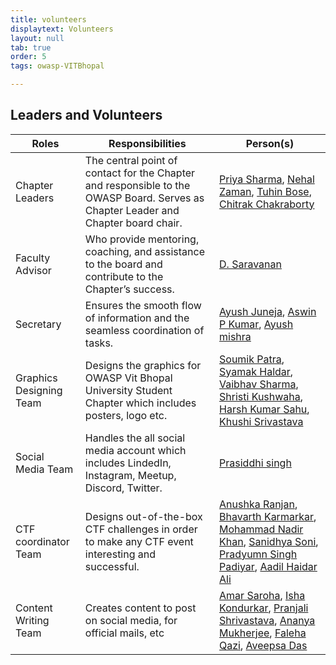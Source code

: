 ```yaml
---
title: volunteers
displaytext: Volunteers
layout: null
tab: true
order: 5
tags: owasp-VITBhopal

---
```


## Leaders and Volunteers

| Roles | Responsibilities | Person(s) |
| --- | --- | --- |
| Chapter Leaders | The central point of contact for the Chapter and responsible to the OWASP Board. Serves as Chapter Leader and Chapter board chair. | [Priya Sharma](mailto:priya.sharma@owasp.org), [Nehal Zaman](mailto:nehal.zaman@owasp.org), [Tuhin Bose](https://www.linkedin.com/in/tuhin1729/), [Chitrak Chakraborty](https://www.linkedin.com/in/chitrakforwork/)|
| Faculty Advisor | Who provide mentoring, coaching, and assistance to the board and contribute to the Chapter’s success. | [D. Saravanan](mailto:saravanan.d@vitbhopal.ac.in) |
| Secretary | Ensures the smooth flow of information and the seamless coordination of tasks. | [Ayush Juneja](https://www.linkedin.com/in/ayushjuneja18/), [Aswin P Kumar](https://www.linkedin.com/in/aswinpkumarvit), [Ayush mishra](https://www.linkedin.com/in/ayush-mishra-592319249) |
| Graphics Designing Team | Designs the graphics for OWASP Vit Bhopal University Student Chapter which includes posters, logo etc. | [Soumik Patra](mailto:soumik.patra2020@vitbhopal.ac.in), [Syamak Haldar](mailto:syamakhalder2022@vitbhopal.ac.in), [Vaibhav Sharma](mailto:vaibhav.sharma2020@vitbhopal.ac.in), [Shristi Kushwaha](https://www.linkedin.com/in/shristi-kushwahaa-6b9a18233), [Harsh Kumar Sahu](mailto:harsh_kumar2021@vitbhopal.ac.in), [Khushi Srivastava](https://www.linkedin.com/in/khushi-srivastava-ab029621b) |
| Social Media Team | Handles the all social media account which includes LindedIn, Instagram, Meetup, Discord, Twitter. | [Prasiddhi singh](mailto:prasiddhi.singh2021@vitbhopal.ac.in) |
| CTF coordinator Team | Designs out-of-the-box CTF challenges in order to make any CTF event interesting and successful. | [Anushka Ranjan](https://www.linkedin.com/in/anushka-ranjan-739b38251/), [Bhavarth Karmarkar](mailto:bhavarth.karmarkar2021@vitbhopal.ac.in), [Mohammad Nadir Khan](https://www.linkedin.com/in/mohammad-nadir-khan-2574501a0/), [Sanidhya Soni](https://linkedin.com/in/sanidhyasonii), [Pradyumn Singh Padiyar](https://linkedin.com/in/padiyarpradyumn), [Aadil Haidar Ali](mailto:aadil.haidar2020@vitbhopal.ac.in) |
| Content Writing Team | Creates content to post on social media, for official mails, etc | [Amar Saroha](https://www.linkedin.com/in/amar-saroha-954109256), [Isha Kondurkar](mailto:isha.umesh2020@vitbhopal.ac.in), [Pranjali Shrivastava](https://www.linkedin.com/in/pranjali-shrivastava-12551b233), [Ananya Mukherjee](https://www.linkedin.com/in/ananya-mukherjee-2a9a18206), [Faleha Qazi](mailto:falehaqazi2022@vitbhopal.ac.in), [Aveepsa Das](https://www.linkedin.com/in/aveepsa-das2003) |
